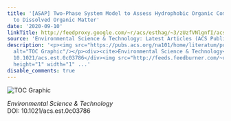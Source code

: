 ```yaml
---
title: '[ASAP] Two-Phase System Model to Assess Hydrophobic Organic Compound Sorption
  to Dissolved Organic Matter'
date: '2020-09-10'
linkTitle: http://feedproxy.google.com/~r/acs/esthag/~3/zUzfVNlgnfI/acs.est.0c03786
source: 'Environmental Science & Technology: Latest Articles (ACS Publications)'
description: '<p><img src="https://pubs.acs.org/na101/home/literatum/publisher/achs/journals/content/esthag/0/esthag.ahead-of-print/acs.est.0c03786/20200910/images/medium/es0c03786_0009.gif"
  alt="TOC Graphic"/></p><div><cite>Environmental Science & Technology</cite></div><div>DOI:
  10.1021/acs.est.0c03786</div><img src="http://feeds.feedburner.com/~r/acs/esthag/~4/zUzfVNlgnfI"
  height="1" width="1" ...'
disable_comments: true
---
```

<p><img src="https://pubs.acs.org/na101/home/literatum/publisher/achs/journals/content/esthag/0/esthag.ahead-of-print/acs.est.0c03786/20200910/images/medium/es0c03786_0009.gif" alt="TOC Graphic"/></p><div><cite>Environmental Science & Technology</cite></div><div>DOI: 10.1021/acs.est.0c03786</div><img src="http://feeds.feedburner.com/~r/acs/esthag/~4/zUzfVNlgnfI" height="1" width="1" ...